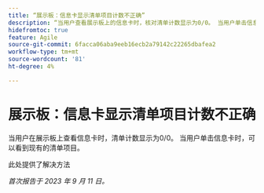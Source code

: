 ```yaml
---
title: “展示板：信息卡显示清单项目计数不正确”
description: “当用户查看展示板上的信息卡时，核对清单计数显示为0/0。 当用户单击信息卡时，可以看到现有的清单项目。”
hidefromtoc: true
feature: Agile
source-git-commit: 6facca06aba9eeb16ecb2a79142c22265dbafea2
workflow-type: tm+mt
source-wordcount: '81'
ht-degree: 4%

---
```



# 展示板：信息卡显示清单项目计数不正确

当用户在展示板上查看信息卡时，清单计数显示为0/0。 当用户单击信息卡时，可以看到现有的清单项目。

此处提供了解决方法

_首次报告于 2023 年 9 月 11 日。_

